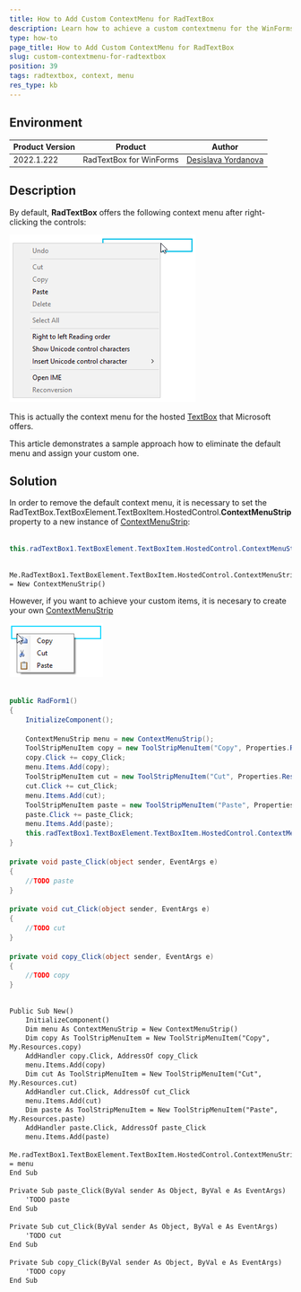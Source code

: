 ```yaml
---
title: How to Add Custom ContextMenu for RadTextBox
description: Learn how to achieve a custom contextmenu for the WinForms RadTextBox.
type: how-to 
page_title: How to Add Custom ContextMenu for RadTextBox
slug: custom-contextmenu-for-radtextbox
position: 39
tags: radtextbox, context, menu
res_type: kb
---
```


## Environment
 
|Product Version|Product|Author|
|----|----|----|
|2022.1.222|RadTextBox for WinForms|[Desislava Yordanova](https://www.telerik.com/blogs/author/desislava-yordanova)|


## Description

By default, **RadTextBox** offers the following context menu after right-clicking the controls:
 
![custom-contextmenu-for-radtextbox 001](images/custom-contextmenu-for-radtextbox001.png)

This is actually the context menu for the hosted [TextBox](https://docs.microsoft.com/en-us/dotnet/api/system.windows.forms.textbox?view=windowsdesktop-6.0) that Microsoft offers.

This article demonstrates a sample approach how to eliminate the default menu and assign your custom one.

## Solution

In order to remove the default context menu, it is necessary to set the RadTextBox.TextBoxElement.TextBoxItem.HostedControl.**ContextMenuStrip** property to a new instance of [ContextMenuStrip](https://docs.microsoft.com/en-us/dotnet/api/system.windows.forms.contextmenustrip?view=windowsdesktop-6.0):

````C#  
   
this.radTextBox1.TextBoxElement.TextBoxItem.HostedControl.ContextMenuStrip = new ContextMenuStrip();

````
````VB.NET

Me.RadTextBox1.TextBoxElement.TextBoxItem.HostedControl.ContextMenuStrip = New ContextMenuStrip()

````

However, if you want to achieve your custom items, it is necesary to create your own [ContextMenuStrip](https://docs.microsoft.com/en-us/dotnet/api/system.windows.forms.contextmenustrip?view=windowsdesktop-6.0)

![custom-contextmenu-for-radtextbox 002](images/custom-contextmenu-for-radtextbox002.png)
 
````C#  

public RadForm1()
{
    InitializeComponent();

    ContextMenuStrip menu = new ContextMenuStrip();
    ToolStripMenuItem copy = new ToolStripMenuItem("Copy", Properties.Resources.copy); 
    copy.Click += copy_Click;
    menu.Items.Add(copy);
    ToolStripMenuItem cut = new ToolStripMenuItem("Cut", Properties.Resources.cut);
    cut.Click += cut_Click;
    menu.Items.Add(cut);
    ToolStripMenuItem paste = new ToolStripMenuItem("Paste", Properties.Resources.paste); 
    paste.Click += paste_Click;
    menu.Items.Add(paste);
    this.radTextBox1.TextBoxElement.TextBoxItem.HostedControl.ContextMenuStrip = menu;
}

private void paste_Click(object sender, EventArgs e)
{
    //TODO paste
}

private void cut_Click(object sender, EventArgs e)
{
    //TODO cut
}

private void copy_Click(object sender, EventArgs e)
{
    //TODO copy
}

````
````VB.NET

Public Sub New()
    InitializeComponent()
    Dim menu As ContextMenuStrip = New ContextMenuStrip()
    Dim copy As ToolStripMenuItem = New ToolStripMenuItem("Copy", My.Resources.copy)
    AddHandler copy.Click, AddressOf copy_Click
    menu.Items.Add(copy)
    Dim cut As ToolStripMenuItem = New ToolStripMenuItem("Cut", My.Resources.cut)
    AddHandler cut.Click, AddressOf cut_Click
    menu.Items.Add(cut)
    Dim paste As ToolStripMenuItem = New ToolStripMenuItem("Paste", My.Resources.paste)
    AddHandler paste.Click, AddressOf paste_Click
    menu.Items.Add(paste)
    Me.radTextBox1.TextBoxElement.TextBoxItem.HostedControl.ContextMenuStrip = menu
End Sub

Private Sub paste_Click(ByVal sender As Object, ByVal e As EventArgs)
    'TODO paste
End Sub

Private Sub cut_Click(ByVal sender As Object, ByVal e As EventArgs)
    'TODO cut
End Sub

Private Sub copy_Click(ByVal sender As Object, ByVal e As EventArgs)
    'TODO copy
End Sub

````

